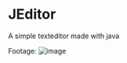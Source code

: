 # JEditor
A simple texteditor made with java

Footage:
![image](https://github.com/Tjorven-Liebe/JEditor/assets/32434395/3ad5023a-873d-4b57-aa69-6d9bf633649d)

